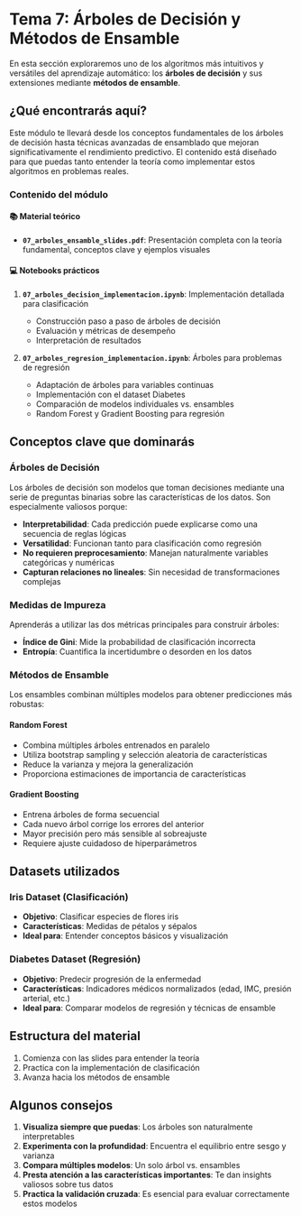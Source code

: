 # Tema 7: Árboles de Decisión y Métodos de Ensamble

En esta sección exploraremos uno de los algoritmos más intuitivos y versátiles del aprendizaje automático: los **árboles de decisión** y sus extensiones mediante **métodos de ensamble**.

## ¿Qué encontrarás aquí?

Este módulo te llevará desde los conceptos fundamentales de los árboles de decisión hasta técnicas avanzadas de ensamblado que mejoran significativamente el rendimiento predictivo. El contenido está diseñado para que puedas tanto entender la teoría como implementar estos algoritmos en problemas reales.

### Contenido del módulo

#### 📚 Material teórico
- **`07_arboles_ensamble_slides.pdf`**: Presentación completa con la teoría fundamental, conceptos clave y ejemplos visuales

#### 💻 Notebooks prácticos

1. **`07_arboles_decision_implementacion.ipynb`**: Implementación detallada para clasificación
   - Construcción paso a paso de árboles de decisión
   - Evaluación y métricas de desempeño
   - Interpretación de resultados

2. **`07_arboles_regresion_implementacion.ipynb`**: Árboles para problemas de regresión
   - Adaptación de árboles para variables continuas
   - Implementación con el dataset Diabetes
   - Comparación de modelos individuales vs. ensambles
   - Random Forest y Gradient Boosting para regresión

## Conceptos clave que dominarás

### Árboles de Decisión
Los árboles de decisión son modelos que toman decisiones mediante una serie de preguntas binarias sobre las características de los datos. Son especialmente valiosos porque:

- **Interpretabilidad**: Cada predicción puede explicarse como una secuencia de reglas lógicas
- **Versatilidad**: Funcionan tanto para clasificación como regresión
- **No requieren preprocesamiento**: Manejan naturalmente variables categóricas y numéricas
- **Capturan relaciones no lineales**: Sin necesidad de transformaciones complejas

### Medidas de Impureza
Aprenderás a utilizar las dos métricas principales para construir árboles:

- **Índice de Gini**: Mide la probabilidad de clasificación incorrecta
- **Entropía**: Cuantifica la incertidumbre o desorden en los datos

### Métodos de Ensamble
Los ensambles combinan múltiples modelos para obtener predicciones más robustas:

#### Random Forest
- Combina múltiples árboles entrenados en paralelo
- Utiliza bootstrap sampling y selección aleatoria de características
- Reduce la varianza y mejora la generalización
- Proporciona estimaciones de importancia de características

#### Gradient Boosting
- Entrena árboles de forma secuencial
- Cada nuevo árbol corrige los errores del anterior
- Mayor precisión pero más sensible al sobreajuste
- Requiere ajuste cuidadoso de hiperparámetros

## Datasets utilizados

### Iris Dataset (Clasificación)
- **Objetivo**: Clasificar especies de flores iris
- **Características**: Medidas de pétalos y sépalos
- **Ideal para**: Entender conceptos básicos y visualización

### Diabetes Dataset (Regresión)
- **Objetivo**: Predecir progresión de la enfermedad
- **Características**: Indicadores médicos normalizados (edad, IMC, presión arterial, etc.)
- **Ideal para**: Comparar modelos de regresión y técnicas de ensamble

## Estructura del material

1. Comienza con las slides para entender la teoría
2. Practica con la implementación de clasificación
3. Avanza hacia los métodos de ensamble


## Algunos consejos

1. **Visualiza siempre que puedas**: Los árboles son naturalmente interpretables
2. **Experimenta con la profundidad**: Encuentra el equilibrio entre sesgo y varianza
3. **Compara múltiples modelos**: Un solo árbol vs. ensambles
4. **Presta atención a las características importantes**: Te dan insights valiosos sobre tus datos
5. **Practica la validación cruzada**: Es esencial para evaluar correctamente estos modelos

